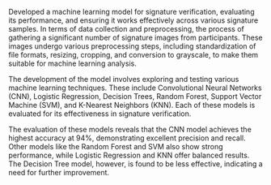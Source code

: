 Developed a machine learning model for signature verification, evaluating its performance, and ensuring it works effectively across various signature samples. 
In terms of data collection and preprocessing, the process of gathering a significant number of signature images from participants. These images undergo various preprocessing steps, including standardization of file formats, resizing, cropping, and conversion to grayscale, to make them suitable for machine learning analysis.
 
The development of the model involves exploring and testing various machine learning techniques. These include Convolutional Neural Networks (CNN), Logistic Regression, Decision Trees, Random Forest, Support Vector Machine (SVM), and K-Nearest Neighbors (KNN). Each of these models is evaluated for its effectiveness in signature verification.
 
The evaluation of these models reveals that the CNN model achieves the highest accuracy at 94%, demonstrating excellent precision and recall. Other models like the Random Forest and SVM also show strong performance, while Logistic Regression and KNN offer balanced results. The Decision Tree model, however, is found to be less effective, indicating a need for further improvement.
